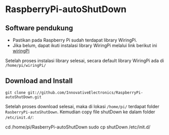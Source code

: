 RaspberryPi-autoShutDown
========================


Software pendukung
------------------
* Pastikan pada Raspberry Pi sudah terdapat library WiringPi.
* Jika belum, dapat ikuti instalasi library WiringPi melalui link berikut ini  
[wiringPi](http://wiringpi.com/download-and-install/)

Setelah proses instalasi library selesai, secara default library WiringPi ada di 
`/home/pi/wiringPi/`


Download and Install
--------------------
`git clone git://github.com/InnovativeElectronics/RaspberryPi-autoShutDown.git`

Setelah proses download selesai, maka di lokasi `/home/pi/` terdapat folder `RasberryPi-autoShutDown`.
Kemudian copy file shutDown ke dalam folder `/etc/init.d/`:

  cd /home/pi/RasberryPi-autoShutDown
  sudo cp shutDown /etc/init.d/



